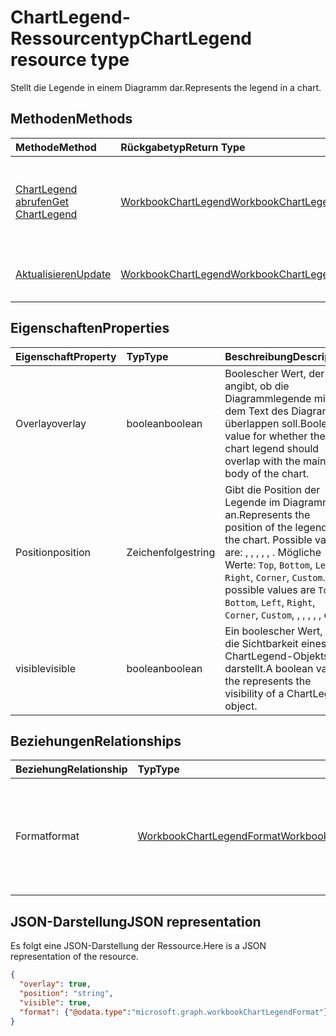 # <a name="chartlegend-resource-type"></a><span data-ttu-id="506ed-101">ChartLegend-Ressourcentyp</span><span class="sxs-lookup"><span data-stu-id="506ed-101">ChartLegend resource type</span></span>

<span data-ttu-id="506ed-102">Stellt die Legende in einem Diagramm dar.</span><span class="sxs-lookup"><span data-stu-id="506ed-102">Represents the legend in a chart.</span></span>


## <a name="methods"></a><span data-ttu-id="506ed-103">Methoden</span><span class="sxs-lookup"><span data-stu-id="506ed-103">Methods</span></span>

| <span data-ttu-id="506ed-104">Methode</span><span class="sxs-lookup"><span data-stu-id="506ed-104">Method</span></span>           | <span data-ttu-id="506ed-105">Rückgabetyp</span><span class="sxs-lookup"><span data-stu-id="506ed-105">Return Type</span></span>    |<span data-ttu-id="506ed-106">Beschreibung</span><span class="sxs-lookup"><span data-stu-id="506ed-106">Description</span></span>|
|:---------------|:--------|:----------|
|[<span data-ttu-id="506ed-107">ChartLegend abrufen</span><span class="sxs-lookup"><span data-stu-id="506ed-107">Get ChartLegend</span></span>](../api/chartlegend_get.md) | [<span data-ttu-id="506ed-108">WorkbookChartLegend</span><span class="sxs-lookup"><span data-stu-id="506ed-108">WorkbookChartLegend</span></span>](chartlegend.md) |<span data-ttu-id="506ed-109">Dient zum Lesen der Eigenschaften und der Beziehungen des chartLegend-Objekts.</span><span class="sxs-lookup"><span data-stu-id="506ed-109">Read properties and relationships of chartLegend object.</span></span>|
|[<span data-ttu-id="506ed-110">Aktualisieren</span><span class="sxs-lookup"><span data-stu-id="506ed-110">Update</span></span>](../api/chartlegend_update.md) | [<span data-ttu-id="506ed-111">WorkbookChartLegend</span><span class="sxs-lookup"><span data-stu-id="506ed-111">WorkbookChartLegend</span></span>](chartlegend.md) |<span data-ttu-id="506ed-112">Dient zum Aktualisieren des ChartLegend-Objekts.</span><span class="sxs-lookup"><span data-stu-id="506ed-112">Update ChartLegend object.</span></span> |

## <a name="properties"></a><span data-ttu-id="506ed-113">Eigenschaften</span><span class="sxs-lookup"><span data-stu-id="506ed-113">Properties</span></span>
| <span data-ttu-id="506ed-114">Eigenschaft</span><span class="sxs-lookup"><span data-stu-id="506ed-114">Property</span></span>     | <span data-ttu-id="506ed-115">Typ</span><span class="sxs-lookup"><span data-stu-id="506ed-115">Type</span></span>   |<span data-ttu-id="506ed-116">Beschreibung</span><span class="sxs-lookup"><span data-stu-id="506ed-116">Description</span></span>|
|:---------------|:--------|:----------|
|<span data-ttu-id="506ed-117">Overlay</span><span class="sxs-lookup"><span data-stu-id="506ed-117">overlay</span></span>|<span data-ttu-id="506ed-118">boolean</span><span class="sxs-lookup"><span data-stu-id="506ed-118">boolean</span></span>|<span data-ttu-id="506ed-119">Boolescher Wert, der angibt, ob die Diagrammlegende mit dem Text des Diagramms überlappen soll.</span><span class="sxs-lookup"><span data-stu-id="506ed-119">Boolean value for whether the chart legend should overlap with the main body of the chart.</span></span>|
|<span data-ttu-id="506ed-120">Position</span><span class="sxs-lookup"><span data-stu-id="506ed-120">position</span></span>|<span data-ttu-id="506ed-121">Zeichenfolge</span><span class="sxs-lookup"><span data-stu-id="506ed-121">string</span></span>|<span data-ttu-id="506ed-122">Gibt die Position der Legende im Diagramm an.</span><span class="sxs-lookup"><span data-stu-id="506ed-122">Represents the position of the legend on the chart. Possible values are: , , , , , .</span></span> <span data-ttu-id="506ed-123">Mögliche Werte: `Top`, `Bottom`, `Left`, `Right`, `Corner`, `Custom`.</span><span class="sxs-lookup"><span data-stu-id="506ed-123">The possible values are `Top`, `Bottom`, `Left`, `Right`, `Corner`, `Custom`, , , , , , or .</span></span>|
|<span data-ttu-id="506ed-124">visible</span><span class="sxs-lookup"><span data-stu-id="506ed-124">visible</span></span>|<span data-ttu-id="506ed-125">boolean</span><span class="sxs-lookup"><span data-stu-id="506ed-125">boolean</span></span>|<span data-ttu-id="506ed-126">Ein boolescher Wert, der die Sichtbarkeit eines ChartLegend-Objekts darstellt.</span><span class="sxs-lookup"><span data-stu-id="506ed-126">A boolean value the represents the visibility of a ChartLegend object.</span></span>|

## <a name="relationships"></a><span data-ttu-id="506ed-127">Beziehungen</span><span class="sxs-lookup"><span data-stu-id="506ed-127">Relationships</span></span>
| <span data-ttu-id="506ed-128">Beziehung</span><span class="sxs-lookup"><span data-stu-id="506ed-128">Relationship</span></span> | <span data-ttu-id="506ed-129">Typ</span><span class="sxs-lookup"><span data-stu-id="506ed-129">Type</span></span>   |<span data-ttu-id="506ed-130">Beschreibung</span><span class="sxs-lookup"><span data-stu-id="506ed-130">Description</span></span>|
|:---------------|:--------|:----------|
|<span data-ttu-id="506ed-131">Format</span><span class="sxs-lookup"><span data-stu-id="506ed-131">format</span></span>|[<span data-ttu-id="506ed-132">WorkbookChartLegendFormat</span><span class="sxs-lookup"><span data-stu-id="506ed-132">WorkbookChartLegendFormat</span></span>](chartlegendformat.md)|<span data-ttu-id="506ed-p102">Stellt die Formatierung für eine Diagrammlegende dar, einschließlich Füllung und Schriftartformatierung. Schreibgeschützt.</span><span class="sxs-lookup"><span data-stu-id="506ed-p102">Represents the formatting of a chart legend, which includes fill and font formatting. Read-only.</span></span>|

## <a name="json-representation"></a><span data-ttu-id="506ed-135">JSON-Darstellung</span><span class="sxs-lookup"><span data-stu-id="506ed-135">JSON representation</span></span>

<span data-ttu-id="506ed-136">Es folgt eine JSON-Darstellung der Ressource.</span><span class="sxs-lookup"><span data-stu-id="506ed-136">Here is a JSON representation of the resource.</span></span>

<!-- {
  "blockType": "resource",
  "baseType": "microsoft.graph.entity",
  "optionalProperties": [

  ],
  "@odata.type": "microsoft.graph.workbookChartLegend"
}-->

```json
{
  "overlay": true,
  "position": "string",
  "visible": true,
  "format": {"@odata.type":"microsoft.graph.workbookChartLegendFormat"}
}

```

<!-- uuid: 8fcb5dbc-d5aa-4681-8e31-b001d5168d79
2015-10-25 14:57:30 UTC -->
<!-- {
  "type": "#page.annotation",
  "description": "ChartLegend resource",
  "keywords": "",
  "section": "documentation",
  "tocPath": ""
}-->